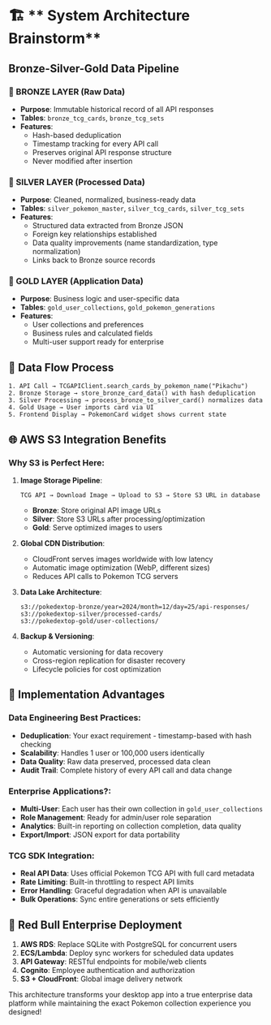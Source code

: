 # 🏗️ ** System Architecture Brainstorm**

## **Bronze-Silver-Gold Data Pipeline**

### **🥉 BRONZE LAYER (Raw Data)**
- **Purpose**: Immutable historical record of all API responses
- **Tables**: `bronze_tcg_cards`, `bronze_tcg_sets`
- **Features**: 
  - Hash-based deduplication
  - Timestamp tracking for every API call
  - Preserves original API response structure
  - Never modified after insertion

### **🥈 SILVER LAYER (Processed Data)**  
- **Purpose**: Cleaned, normalized, business-ready data
- **Tables**: `silver_pokemon_master`, `silver_tcg_cards`, `silver_tcg_sets`
- **Features**:
  - Structured data extracted from Bronze JSON
  - Foreign key relationships established
  - Data quality improvements (name standardization, type normalization)
  - Links back to Bronze source records

### **🥇 GOLD LAYER (Application Data)**
- **Purpose**: Business logic and user-specific data
- **Tables**: `gold_user_collections`, `gold_pokemon_generations`
- **Features**:
  - User collections and preferences
  - Business rules and calculated fields
  - Multi-user support ready for enterprise

## **🔄 Data Flow Process**

```
1. API Call → TCGAPIClient.search_cards_by_pokemon_name("Pikachu")
2. Bronze Storage → store_bronze_card_data() with hash deduplication
3. Silver Processing → process_bronze_to_silver_card() normalizes data
4. Gold Usage → User imports card via UI
5. Frontend Display → PokemonCard widget shows current state
```

## **🌐 AWS S3 Integration Benefits**

### **Why S3 is Perfect Here:**

1. **Image Storage Pipeline**:
   ```
   TCG API → Download Image → Upload to S3 → Store S3 URL in database
   ```
   - **Bronze**: Store original API image URLs
   - **Silver**: Store S3 URLs after processing/optimization
   - **Gold**: Serve optimized images to users

2. **Global CDN Distribution**:
   - CloudFront serves images worldwide with low latency
   - Automatic image optimization (WebP, different sizes)
   - Reduces API calls to Pokemon TCG servers

3. **Data Lake Architecture**:
   ```
   s3://pokedextop-bronze/year=2024/month=12/day=25/api-responses/
   s3://pokedextop-silver/processed-cards/
   s3://pokedextop-gold/user-collections/
   ```

4. **Backup & Versioning**:
   - Automatic versioning for data recovery
   - Cross-region replication for disaster recovery
   - Lifecycle policies for cost optimization

## **🚀 Implementation Advantages**

### **Data Engineering Best Practices**:
- **Deduplication**: Your exact requirement - timestamp-based with hash checking
- **Scalability**: Handles 1 user or 100,000 users identically  
- **Data Quality**: Raw data preserved, processed data clean
- **Audit Trail**: Complete history of every API call and data change

### **Enterprise Applications?**:
- **Multi-User**: Each user has their own collection in `gold_user_collections`
- **Role Management**: Ready for admin/user role separation
- **Analytics**: Built-in reporting on collection completion, data quality
- **Export/Import**: JSON export for data portability

### **TCG SDK Integration**:
- **Real API Data**: Uses official Pokemon TCG API with full card metadata
- **Rate Limiting**: Built-in throttling to respect API limits
- **Error Handling**: Graceful degradation when API is unavailable
- **Bulk Operations**: Sync entire generations or sets efficiently

## **🎯 Red Bull Enterprise Deployment**

1. **AWS RDS**: Replace SQLite with PostgreSQL for concurrent users
2. **ECS/Lambda**: Deploy sync workers for scheduled data updates  
3. **API Gateway**: RESTful endpoints for mobile/web clients
4. **Cognito**: Employee authentication and authorization
5. **S3 + CloudFront**: Global image delivery network

This architecture transforms your desktop app into a true enterprise data platform while maintaining the exact Pokemon collection experience you designed!
